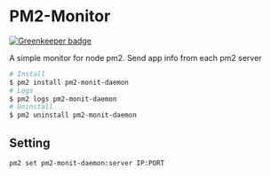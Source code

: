 # PM2-Monitor

[![Greenkeeper badge](https://badges.greenkeeper.io/yourtion/pm2-monit-daemon.svg)](https://greenkeeper.io/)

A simple monitor for node pm2. Send app info from each pm2 server

```bash
# Install
$ pm2 install pm2-monit-daemon
# Logs
$ pm2 logs pm2-monit-daemon
# Uninstall
$ pm2 uninstall pm2-monit-daemon
```

## Setting

```bash
pm2 set pm2-monit-daemon:server IP:PORT
```
